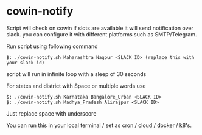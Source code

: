 # cowin-notify

Script will check on cowin if slots are available it will send notification over slack. you can configure it with different platforms such as SMTP/Telegram.

Run script using following command
```
$: ./cowin-notify.sh Maharashtra Nagpur <SLACK ID> (replace this with your slack id)
```
script will run in infinite loop with a sleep of 30 seconds

For states and district with Space or multiple words use
```
$: ./cowin-notify.sh Karnataka Bangalore_Urban <SLACK ID>
$: ./cowin-notify.sh Madhya_Pradesh Alirajpur <SLACK ID>
```
Just replace space with underscore

You can run this in your local terminal / set as cron / cloud / docker / k8's.
